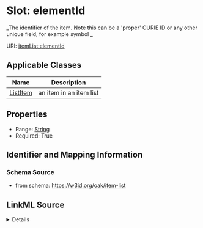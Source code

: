 # Slot: elementId
_The identifier of the item. Note this can be a 'proper' CURIE ID or any other unique field, for example symbol
_


URI: [itemList:elementId](https://w3id.org/linkml/item-list/elementId)



<!-- no inheritance hierarchy -->




## Applicable Classes

| Name | Description |
| --- | --- |
[ListItem](ListItem.md) | an item in an item list






## Properties

* Range: [String](String.md)
* Required: True








## Identifier and Mapping Information







### Schema Source


* from schema: https://w3id.org/oak/item-list




## LinkML Source

<details>
```yaml
name: elementId
description: 'The identifier of the item. Note this can be a ''proper'' CURIE ID or
  any other unique field, for example symbol

  '
from_schema: https://w3id.org/oak/item-list
rank: 1000
key: true
alias: elementId
owner: ListItem
domain_of:
- ListItem
range: string
required: true

```
</details>